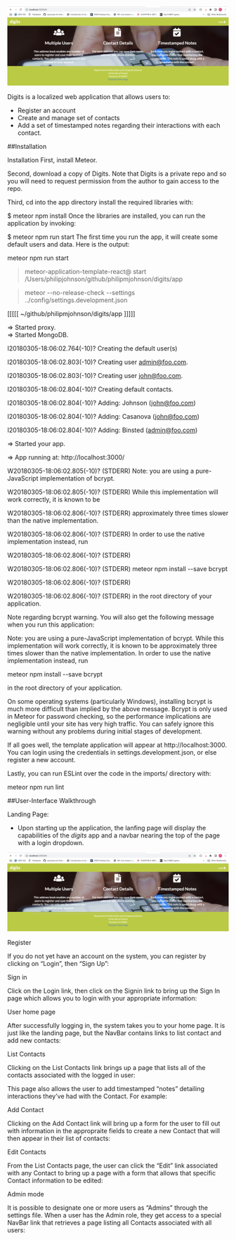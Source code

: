 <img src="doc/landing-page.png">

Digits is a localized web application that allows users to:
* Register an account
* Create and manage set of contacts 
* Add a set of timestamped notes regarding their interactions with each contact.

##Installation

Installation
First, install Meteor.

Second, download a copy of Digits. Note that Digits is a private repo and so you will need to request permission from the author to gain access to the repo.

Third, cd into the app directory install the required libraries with:

$ meteor npm install
Once the libraries are installed, you can run the application by invoking:

$ meteor npm run start
The first time you run the app, it will create some default users and data. Here is the output:

meteor npm run start

> meteor-application-template-react@ start /Users/philipjohnson/github/philipmjohnson/digits/app

> meteor --no-release-check --settings ../config/settings.development.json

[[[[[ ~/github/philipmjohnson/digits/app ]]]]]

=> Started proxy.                             
=> Started MongoDB.

I20180305-18:06:02.764(-10)? Creating the default user(s)

I20180305-18:06:02.803(-10)?   Creating user admin@foo.com.

I20180305-18:06:02.803(-10)?   Creating user john@foo.com.

I20180305-18:06:02.804(-10)? Creating default contacts.

I20180305-18:06:02.804(-10)?   Adding: Johnson (john@foo.com)

I20180305-18:06:02.804(-10)?   Adding: Casanova (john@foo.com)

I20180305-18:06:02.804(-10)?   Adding: Binsted (admin@foo.com)

=> Started your app.

=> App running at: http://localhost:3000/

W20180305-18:06:02.805(-10)? (STDERR) Note: you are using a pure-JavaScript implementation of bcrypt.

W20180305-18:06:02.805(-10)? (STDERR) While this implementation will work correctly, it is known to be

W20180305-18:06:02.806(-10)? (STDERR) approximately three times slower than the native implementation.

W20180305-18:06:02.806(-10)? (STDERR) In order to use the native implementation instead, run

W20180305-18:06:02.806(-10)? (STDERR) 

W20180305-18:06:02.806(-10)? (STDERR)   meteor npm install --save bcrypt

W20180305-18:06:02.806(-10)? (STDERR) 

W20180305-18:06:02.806(-10)? (STDERR) in the root directory of your application.

Note regarding bcrypt warning. You will also get the following message when you run this application:

Note: you are using a pure-JavaScript implementation of bcrypt.
While this implementation will work correctly, it is known to be
approximately three times slower than the native implementation.
In order to use the native implementation instead, run

  meteor npm install --save bcrypt

in the root directory of your application.

On some operating systems (particularly Windows), installing bcrypt is much more difficult than implied by the above message. Bcrypt is only used in Meteor for password checking, so the performance implications are negligible until your site has very high traffic. You can safely ignore this warning without any problems during initial stages of development.

If all goes well, the template application will appear at http://localhost:3000. You can login using the credentials in settings.development.json, or else register a new account.

Lastly, you can run ESLint over the code in the imports/ directory with:

meteor npm run lint

##User-Interface Walkthrough

Landing Page:
- Upon starting up the application, the lanfing page will display the capabilities of the _digits_ app and a navbar nearing the top of the page with a login dropdown.

<img src="doc/landing-page.png">

Register

If you do not yet have an account on the system, you can register by clicking on “Login”, then “Sign Up”:

Sign in

Click on the Login link, then click on the Signin link to bring up the Sign In page which allows you to login with your appropriate information:

User home page

After successfully logging in, the system takes you to your home page. It is just like the landing page, but the NavBar contains links to list contact and add new contacts:

List Contacts

Clicking on the List Contacts link brings up a page that lists all of the contacts associated with the logged in user:

This page also allows the user to add timestamped “notes” detailing interactions they’ve had with the Contact. For example:

Add Contact

Clicking on the Add Contact link will bring up a form for the user to fill out with information in the appropraite fields to create a new Contact that will then appear in their list of contacts:

Edit Contacts

From the List Contacts page, the user can click the “Edit” link associated with any Contact to bring up a page with a form that allows that specific Contact information to be edited:

Admin mode

It is possible to designate one or more users as “Admins” through the settings file. When a user has the Admin role, they get access to a special NavBar link that retrieves a page listing all Contacts associated with all users:

